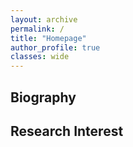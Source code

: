 ```yaml
---
layout: archive
permalink: /
title: "Homepage"
author_profile: true
classes: wide
---
```


## Biography

## Research Interest
  
